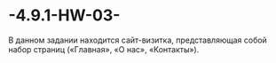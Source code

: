 # -4.9.1-HW-03-
В данном задании находится сайт-визитка, представляющая собой набор страниц («Главная», «О нас», «Контакты»).
